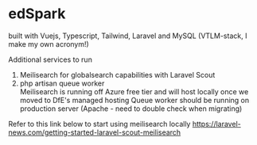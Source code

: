 # edSpark
built with Vuejs, Typescript, Tailwind, Laravel and MySQL (VTLM-stack, I make my own acronym!)

Additional services to run 
1. Meilisearch for globalsearch capabilities with Laravel Scout
2. php artisan queue worker <br>
Meilisearch is running off Azure free tier and will host locally once we moved to DfE's managed hosting
Queue worker should be running on production server (Apache - need to double check when migrating)

Refer to this link below to start using meilisearch locally
https://laravel-news.com/getting-started-laravel-scout-meilisearch
